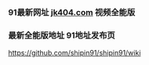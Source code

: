 ### 91最新网址 [jk404.com](http://www.jk404.com/?91quannengban) 视频全能版
### 最新全能版地址 91地址发布页

https://github.com/shipin91/shipin91/wiki
